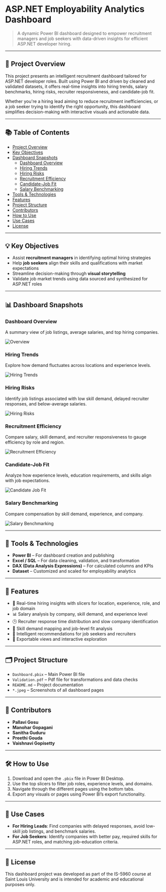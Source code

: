 # ASP.NET Employability Analytics Dashboard

> A dynamic Power BI dashboard designed to empower recruitment managers and job seekers with data-driven insights for efficient ASP.NET developer hiring.

---

## 📖 Project Overview

This project presents an intelligent recruitment dashboard tailored for ASP.NET developer roles. Built using Power BI and driven by cleaned and validated datasets, it offers real-time insights into hiring trends, salary benchmarks, hiring risks, recruiter responsiveness, and candidate-job fit.

Whether you're a hiring lead aiming to reduce recruitment inefficiencies, or a job seeker trying to identify the right opportunity, this dashboard simplifies decision-making with interactive visuals and actionable data.

---

## 📚 Table of Contents

- [Project Overview](#-project-overview)
- [Key Objectives](#-key-objectives)
- [Dashboard Snapshots](#-dashboard-snapshots)
  - [Dashboard Overview](#dashboard-overview)
  - [Hiring Trends](#hiring-trends)
  - [Hiring Risks](#hiring-risks)
  - [Recruitment Efficiency](#recruitment-efficiency)
  - [Candidate-Job Fit](#candidate-job-fit)
  - [Salary Benchmarking](#salary-benchmarking)
- [Tools & Technologies](#-tools--technologies)
- [Features](#-features)
- [Project Structure](#-project-structure)
- [Contributors](#-contributors)
- [How to Use](#-how-to-use)
- [Use Cases](#-use-cases)
- [License](#-license)

---

## 💡 Key Objectives

- Assist **recruitment managers** in identifying optimal hiring strategies
- Help **job seekers** align their skills and qualifications with market expectations
- Streamline decision-making through **visual storytelling**
- Validate job market trends using data sourced and synthesized for ASP.NET roles

---

## 📊 Dashboard Snapshots

### Dashboard Overview

A summary view of job listings, average salaries, and top hiring companies.

![Overview](overview.jpeg)

### Hiring Trends

Explore how demand fluctuates across locations and experience levels.

![Hiring Trends](hiring.jpeg)

### Hiring Risks

Identify job listings associated with low skill demand, delayed recruiter responses, and below-average salaries.

![Hiring Risks](hiring%20risks.jpeg)

### Recruitment Efficiency

Compare salary, skill demand, and recruiter responsiveness to gauge efficiency by role and region.

![Recruitment Efficiency](recruitment.jpeg)

### Candidate-Job Fit

Analyze how experience levels, education requirements, and skills align with job expectations.

![Candidate Job Fit](jobfit.jpeg)

### Salary Benchmarking

Compare compensation by skill demand, experience, and company.

![Salary Benchmarking](salary.jpeg)

---

## 🧰 Tools & Technologies

- **Power BI** – For dashboard creation and publishing
- **Excel / SQL** – For data cleaning, validation, and transformation
- **DAX (Data Analysis Expressions)** – For calculated columns and KPIs
- **Dataset** – Customized and scaled for employability analytics

---

## 🚀 Features

- 📍 Real-time hiring insights with slicers for location, experience, role, and job domain
- 📊 Salary analysis by company, skill demand, and experience level
- 🕒 Recruiter response time distribution and slow company identification
- 📌 Skill demand mapping and job-level fit analysis
- 🧠 Intelligent recommendations for job seekers and recruiters
- 🔄 Exportable views and interactive exploration

---

## 🗂 Project Structure

- `Dashboard.pbix` – Main Power BI file
- `Validation.pdf` – Pdf file for transformations and data checks
- `README.md` – Project documentation
- `*.jpeg` – Screenshots of all dashboard pages

---

## 👥 Contributors

- **Pallavi Gosu**
- **Manohar Gopagani**
- **Sanitha Guduru**
- **Preethi Gouda**
- **Vaishnavi Gopisetty**

---

## 🛠 How to Use

1. Download and open the `.pbix` file in Power BI Desktop.
2. Use the top slicers to filter job roles, experience levels, and domains.
3. Navigate through the different pages using the bottom tabs.
4. Export any visuals or pages using Power BI’s export functionality.

---

## 📌 Use Cases

- **For Hiring Leads**: Find companies with delayed responses, avoid low-skill job listings, and benchmark salaries.
- **For Job Seekers**: Identify companies with better pay, required skills for ASP.NET roles, and matching job-education criteria.

---

## 📜 License

This dashboard project was developed as part of the IS-5960 course at Saint Louis University and is intended for academic and educational purposes only.
